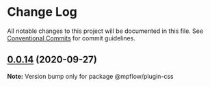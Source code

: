 # Change Log

All notable changes to this project will be documented in this file.
See [Conventional Commits](https://conventionalcommits.org) for commit guidelines.

## [0.0.14](https://git.code.oa.com/wxweb/mpflow/compare/@mpflow/plugin-css@0.0.13...@mpflow/plugin-css@0.0.14) (2020-09-27)

**Note:** Version bump only for package @mpflow/plugin-css
